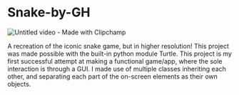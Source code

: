 # Snake-by-GH
![Untitled video - Made with Clipchamp](https://user-images.githubusercontent.com/64159618/208260895-8d7652d3-d508-4fab-9bde-f212794830bb.gif)

A recreation of the iconic snake game, but in higher resolution! This project was made possible with the built-in python module Turtle. This project is my first successful attempt at making a functional game/app, where the sole interaction is through a GUI. I made use of multiple classes inheriting each other, and separating each part of the on-screen elements as their own objects. 

